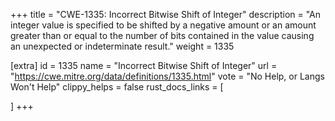 +++
title = "CWE-1335: Incorrect Bitwise Shift of Integer"
description	= "An integer value is specified to be shifted by a negative amount or an amount greater than or equal to the number of bits contained in the value causing an unexpected or indeterminate result."
weight = 1335

[extra]
id = 1335
name = "Incorrect Bitwise Shift of Integer"
url = "https://cwe.mitre.org/data/definitions/1335.html"
vote = "No Help, or Langs Won't Help"
clippy_helps = false
rust_docs_links = [
	
]
+++

